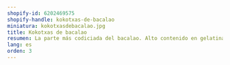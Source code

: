 ```yaml
---
shopify-id: 6202469575
shopify-handle: kokotxas-de-bacalao
miniatura: kokotxasdebacalao.jpg
title: Kokotxas de bacalao
resumen: La parte más codiciada del bacalao. Alto contenido en gelatina. Envasado:bandeja de 1 kg aprox.
lang: es
orden: 3
---
```

